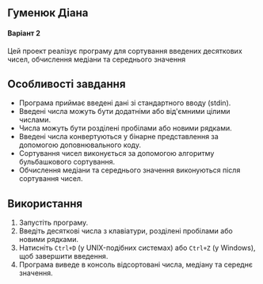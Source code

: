 <h2>Гуменюк Діана</h2>
<h4>Варіант 2</h4>

<p>Цей проект реалізує програму для сортування введених десяткових чисел, обчислення медіани та середнього значення</p>

<h2>Особливості завдання</h2>

- Програма приймає введені дані зі стандартного вводу (stdin).
- Введені числа можуть бути додатніми або від'ємними цілими числами.
- Числа можуть бути розділені пробілами або новими рядками.
- Введені числа конвертуються у бінарне представлення за допомогою доповнювального коду.
- Сортування чисел виконується за допомогою алгоритму бульбашкового сортування.
- Обчислення медіани та середнього значення виконуються після сортування чисел.

<h2>Використання</h2>

1. Запустіть програму.
2. Введіть десяткові числа з клавіатури, розділені пробілами або новими рядками.
3. Натисніть `Ctrl+D` (у UNIX-подібних системах) або `Ctrl+Z` (у Windows), щоб завершити введення.
4. Програма виведе в консоль відсортовані числа, медіану та середнє значення.
